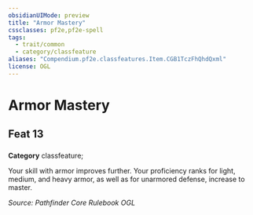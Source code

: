 ```yaml
---
obsidianUIMode: preview
title: "Armor Mastery"
cssclasses: pf2e,pf2e-spell
tags:
  - trait/common
  - category/classfeature
aliases: "Compendium.pf2e.classfeatures.Item.CGB1TczFhQhdQxml"
license: OGL
---
```

# Armor Mastery
## Feat 13
### 

**Category** classfeature; 




Your skill with armor improves further. Your proficiency ranks for light, medium, and heavy armor, as well as for unarmored defense, increase to master.

*Source: Pathfinder Core Rulebook*
*OGL*
